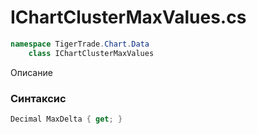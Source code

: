 
# IChartClusterMaxValues.cs
```csharp
namespace TigerTrade.Chart.Data  
    class IChartClusterMaxValues
```

Описание

### Синтаксис
```csharp
Decimal MaxDelta { get; }
```
